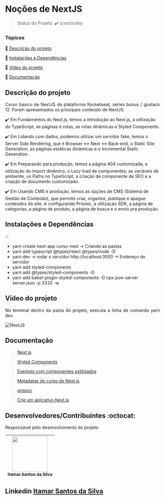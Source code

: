 <h1>Noções de NextJS</h1> 

<p align="center">
  
</p>

> Status do Projeto: :heavy_check_mark: (concluido)
### Tópicos 

:small_blue_diamond: [Descrição do projeto](#descrição-do-projeto)

:small_blue_diamond: [Instalações e Dependências](#instalações-e-dependências)

:small_blue_diamond: [Vídeo do projeto](#vídeo-do-projeto)

:small_blue_diamond: [Documentação](#documentação)

## Descrição do projeto 

<p align="justify">
Curso basico de NextJS da plataforma Rocketseat, séries bonus / gostack 12. Foram apresentados os principais conteúdo de NextJS:
</p>

:heavy_check_mark: Em Fundamentos do Next.js, temos a introdução ao Next.js, a utilização do TypeScript, as páginas e rotas, as rotas dinâmicas e Styled Components.

:heavy_check_mark: Em Lidando com dados, podemos utilizar um servidor fake, temos o Server Side Rendering, que é Browser ↔ Next ↔ Back-end, o Static Site Generation, as páginas estáticas dinâmicas e o Incremental Static Generation.

:heavy_check_mark: Em Preparando para produção, temos a página 404 customizada, a utilização do import dinâmico, o Lazy load de componentes, as variáveis de ambiente, os Paths no TypeScript, a criação de componente de SEO e a criação de documento customizado.

:heavy_check_mark: Em Usando CMS e produção, temos as opções de CMS (Sistema de Gestão de Conteúdo), que permite criar, organize, publique e apague conteúdos do site. A configurando Prismic, a utilização SDK, a página de categorias, a página de produto, a página de busca e o envio pra produção.

## Instalações e Dependências

:boom: 
- yarn create next-app curso-next -> Criando as pastas
- yarn add typescript @types/react @types/node -D
- yarn dev -> rodar o servidor
 http://localhost:3000 -> Endereço do servidor
 - yarn add styled-components
- yarn add @types/styled-components -D
- yarn add babel-plugin-styled-components -D
npx json-server server.json -p 3333 -w


## Vídeo do projeto

<p align="justify">
No terminal dentro da pasta do projeto, executa a linha de comando yarn dev.<br>
</p>

![NextJS](https://user-images.githubusercontent.com/54650669/110411061-a9e14900-8068-11eb-88c8-f89033207dc9.gif)

## Documentação

> <a href="https://vercel.com/solutions/nextjs" target="_blank">Next.js</a>

> <a href="https://styled-components.com/docs/advanced#server-side-rendering" target="_blank">Styled Components</a>

> <a href="https://github.com/vercel/next.js/tree/master/examples/with-styled-components" target="_blank">Exemplo com componentes estilizados</a>

> <a href="https://gist.github.com/diego3g/fa876d6f954390c656e490e538e8953f" target="_blank">Metadatas do curso de Next.js</a>

> <a href="https://dev-one-commerce.prismic.io/documents/working~l=pt-br/" target="_blank">prismic</a>

> <a href="https://nextjs.org/learn/basics/create-nextjs-app" target="_blank">Crie um aplicativo Next.js</a>

## Desenvolvedores/Contribuintes :octocat:

Responsável pelo desenvolvimento do projeto

| [<img src="https://avatars0.githubusercontent.com/u/54650669?s=460&u=256c0c28b9d5560d21d734ceedb09439a7521cc2&v=4" width=115><br><sub>Itamar Santos da Silva</sub>](https://github.com/itamar1986) |
| :---: |

## Linkedin <a href="https://www.linkedin.com/in/itamar-santos-da-silva-463b0a176" target="_blank"> Itamar Santos da Silva</a>
